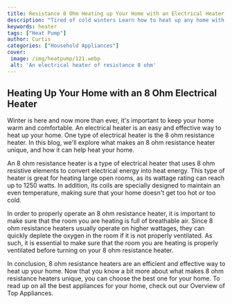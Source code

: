 ```yaml
---
title: Resistance 8 Ohm Heating up Your Home with an Electrical Heater
description: "Tired of cold winters Learn how to heat up any home with an electrical heater and understand the basics of resistance 8 Ohm with this insightful blog post"
keywords: heater
tags: ["Heat Pump"]
author: Curtis
categories: ["Household Appliances"]
cover: 
 image: /img/heatpump/121.webp
 alt: 'An electrical heater of resistance 8 ohm'
---
```

## Heating Up Your Home with an 8 Ohm Electrical Heater

Winter is here and now more than ever, it's important to keep your home warm and comfortable. An electrical heater is an easy and effective way to heat up your home. One type of electrical heater is the 8 ohm resistance heater. In this blog, we'll explore what makes an 8 ohm resistance heater unique, and how it can help heat your home.

An 8 ohm resistance heater is a type of electrical heater that uses 8 ohm resistive elements to convert electrical energy into heat energy. This type of heater is great for heating large open rooms, as its wattage rating can reach up to 1250 watts. In addition, its coils are specially designed to maintain an even temperature, making sure that your home doesn't get too hot or too cold.

In order to properly operate an 8 ohm resistance heater, it is important to make sure that the room you are heating is full of breathable air. Since 8 ohm resistance heaters usually operate on higher wattages, they can quickly deplete the oxygen in the room if it is not properly ventilated. As such, it is essential to make sure that the room you are heating is properly ventilated before turning on your 8 ohm resistance heater.

In conclusion, 8 ohm resistance heaters are an efficient and effective way to heat up your home. Now that you know a bit more about what makes 8 ohm resistance heaters unique, you can choose the best one for your home. To read up on all the best appliances for your home, check out our Overview of Top Appliances.
